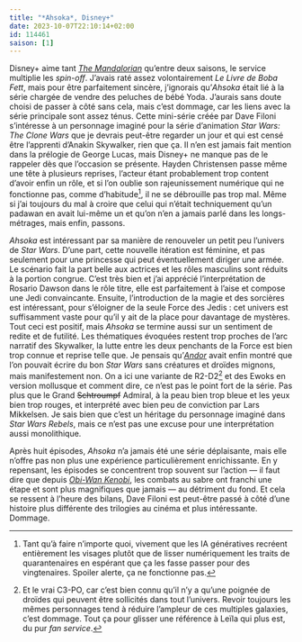 ```yaml
---
title: "*Ahsoka*, Disney+"
date: 2023-10-07T22:10:14+02:00
id: 114461 
saison: [1]
---
```


Disney+ aime tant [*The Mandalorian*](https://nicolasfurno.fr/serie/mandalorian-disney+-saison-2/) qu’entre deux saisons, le service multiplie les *spin-off*. J’avais raté assez volontairement *‌Le Livre de Boba Fett*, mais pour être parfaitement sincère, j’ignorais qu’*Ahsoka* était lié à la série chargée de vendre des peluches de bébé Yoda. J’aurais sans doute choisi de passer à côté sans cela, mais c’est dommage, car les liens avec la série principale sont assez ténus. Cette mini-série créée par 	Dave Filoni s’intéresse à un personnage imaginé pour la série d’animation *‌Star Wars: The Clone Wars* que je devrais peut-être regarder un jour et qui est censé être l’apprenti d’Anakin Skywalker, rien que ça. Il n’en est jamais fait mention dans la prélogie de George Lucas, mais Disney+ ne manque pas de le rappeler dès que l’occasion se présente. Hayden Christensen passe même une tête à plusieurs reprises, l’acteur étant probablement trop content d’avoir enfin un rôle, et si l’on oublie son rajeunissement numérique qui ne fonctionne pas, comme d’habitude[^1], il ne se débrouille pas trop mal. Même si j’ai toujours du mal à croire que celui qui n’était techniquement qu’un padawan en avait lui-même un et qu’on n’en a jamais parlé dans les longs-métrages, mais enfin, passons.

*Ahsoka* est intéressant par sa manière de renouveler un petit peu l’univers de *Star Wars*. D’une part, cette nouvelle itération est féminine, et pas seulement pour une princesse qui peut éventuellement diriger une armée. Le scénario fait la part belle aux actrices et les rôles masculins sont réduits à la portion congrue. C’est très bien et j’ai apprécié l’interprétation de Rosario Dawson dans le rôle titre, elle est parfaitement à l’aise et compose une Jedi convaincante. Ensuite, l’introduction de la magie et des sorcières est intéressant, pour s’éloigner de la seule Force des Jedis : cet univers est suffisamment vaste pour qu’il y ait de la place pour davantage de mystères. Tout ceci est positif, mais *Ahsoka* se termine aussi sur un sentiment de redite et de futilité. Les thématiques évoquées restent trop proches de l’arc narratif des Skywalker, la lutte entre les deux penchants de la Force est bien trop connue et reprise telle que. Je pensais qu’[*Andor*](https://nicolasfurno.fr/serie/star-wars-andor-disney+/) avait enfin montré que l’on pouvait écrire du bon *Star Wars* sans créatures et droïdes mignons, mais manifestement non. On a ici une variante de R2-D2[^2] et des Ewoks en version mollusque et comment dire, ce n’est pas le point fort de la série. Pas plus que le Grand ~~Schtroumpf~~ Admiral, à la peau bien trop bleue et les yeux bien trop rouges, et interprété avec bien peu de conviction par Lars Mikkelsen. Je sais bien que c’est un héritage du personnage imaginé dans *‌Star Wars Rebels*, mais ce n’est pas une excuse pour une interprétation aussi monolithique. 

Après huit épisodes, *Ahsoka* n’a jamais été une série déplaisante, mais elle n’offre pas non plus une expérience particulièrement enrichissante. En y repensant, les épisodes se concentrent trop souvent sur l’action — il faut dire que depuis [*Obi-Wan Kenobi*](https://nicolasfurno.fr/serie/obi-wan-kenobi-disney+/), les combats au sabre ont franchi une étape et sont plus magnifiques que jamais — au détriment du fond. Et cela se ressent à l’heure des bilans, Dave Filoni est peut-être passé à côté d’une histoire plus différente des trilogies au cinéma et plus intéressante. Dommage.


[^1]: Tant qu’à faire n’importe quoi, vivement que les IA génératives recréent entièrement les visages plutôt que de lisser numériquement les traits de quarantenaires en espérant que ça les fasse passer pour des vingtenaires. Spoiler alerte, ça ne fonctionne pas.

[^2]: Et le vrai C3-PO, car c’est bien connu qu’il n’y a qu’une poignée de droïdes qui peuvent être sollicités dans tout l’univers. Revoir toujours les mêmes personnages tend à réduire l’ampleur de ces multiples galaxies, c’est dommage. Tout ça pour glisser une référence à Leïla qui plus est, du pur *fan service*.
